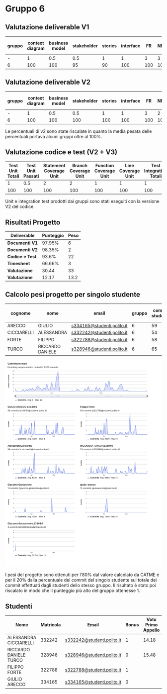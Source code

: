 # Gruppo 6

## Valutazione deliverable V1

| gruppo | context diagram | business model | stakeholder | stories | interface | FR | NFR | use cases diagram | use cases | scenario | Glossary | DeploymentDiagram | functionality | estimation doc | precisione valori estimation | valutazione |
| --- | --- | --- | --- | --- | --- | --- | --- | --- | --- | --- | --- | --- | --- | --- | --- | --- |
| - | 1 | 0.5 | 0.5 | 1 | 1 | 3 | 3 | 1 | 5 | 5 | 5 | 2 | 1 | 2 | 2 | 33 |
| 6 | 100 | 100 | 95 | 90 | 100 | 100 | 100 | 100 | 100 | 100 | 85 | 95 | 100 | 95 | 94.7 | 97.95 |


## Valutazione deliverable V2



| gruppo | context diagram | business model | stakeholder | stories | interface | FR | NFR | ACCESS RIGHTS | use cases diagram | use cases | scenario | Glossary | DeploymentDiagram | functionality | estimation | precisione valori estimation | valutazione |
| --- | --- | --- | --- | --- | --- | --- | --- | --- | --- | --- | --- | --- | --- | --- | --- | --- | --- |
| - | 1 | 0.5 | 0.5 | 1 | 1 | 3 | 2 | 1 | 1 | 5 | 5 | 5 | 2 | 1 | 2 | 2 | 33 |
| 6 | 100 | 100 | 100 | 100 | 100 | 100 | 100 | 100 | 100 | 100 | 100 | 100 | 80 | 100 | 100 | 89.63 | 99.69 |


Le percentuali di v2 sono state riscalate in quanto la media pesata delle percentuali portava alcuni gruppi oltre al 100%.

## Valutazione codice e test (V2 + V3)



| Test Unit Totali | Test Unit Passati | Statement Coverage Unit | Branch Coverage Unit | Function Coverage Unit | Line Coverage Unit | Test Integration Totali | Test Integration Falliti | Statement Coverage Integration | Branch Coverage Integration | Function Coverage Integration | Line Coverage Integration | Correttezza V2 | Correttezza V3 | valutazione |
| --- | --- | --- | --- | --- | --- | --- | --- | --- | --- | --- | --- | --- | --- | --- |
| 1 | 0.5 | 2 | 2 | 1 | 1 | 1 | 0.5 | 2 | 2 | 1 | 1 | 16 | 2 | 33 |
| 100 | 100 | 100 | 100 | 100 | 100 | 100 | 100 | 100 | 75 | 100 | 100 | 89.9159663865546 | 100 | 93.6 |


 Unit e integration test prodotti dai gruppi sono stati eseguiti con la versione V2 del codice.


## Risultati Progetto

| Deliverable | Punteggio | Peso |
| --- | --- | --- |
| **Documenti V1** | 97.95% | 6 |
| **Documenti V2** | 98.35% | 2 |
| **Codice e Test** | 93.6% | 22 |
| **Timesheet** | 66.66% | 3 |
| **Valutazione** | 30.44 | 33 |
| **Valutazione** | 12.17 | 13.2 |

## Calcolo pesi progetto per singolo studente

| cognome | nome | email | gruppo | commit studente | commit totali | commit sul totale | coefficiente catme | coefficiente pesato | coefficiente progetto |
| --- | --- | --- | --- | --- | --- | --- | --- | --- | --- |
| ARECCO | GIULIO | s334165@studenti.polito.it | 6 | 59 | 236 | 0.25 | 1.00 | 0.85 | 0.98 |
| CICCIARELLI | ALESSANDRA | s332242@studenti.polito.it | 6 | 54 | 236 | 0.23 | 1.00 | 0.85 | 0.98 |
| FORTE | FILIPPO | s322788@studenti.polito.it | 6 | 58 | 236 | 0.25 | 1.02 | 0.87 | 1.00 |
| TURCO | RICCARDO DANIELE | s328946@studenti.polito.it | 6 | 65 | 236 | 0.28 | 0.93 | 0.80 | 0.92 |

![Commit gruppo 06](./06.png)

 I pesi del progetto sono ottenuti per l'80% dal valore calcolato da CATME e per il 20% dalla percentuale dei commit del singolo studente sul totale dei commit effettuati dagli studenti dello stesso gruppo. Il risultato è stato poi riscalato in modo che il punteggio più alto del gruppo ottenesse 1.

## Studenti

| Nome | Matricola | Email | Bonus | Voto Primo Appello | Voto Progetto | Voto Finale |
| --- | --- | --- | --- | --- | --- | --- |
| ALESSANDRA CICCIARELLI | 332242 | s332242@studenti.polito.it | 1 | 14.18 | 11.90 | 27 |
| RICCARDO DANIELE TURCO | 328946 | s328946@studenti.polito.it | 0 | 15.48 | 11.24 | 27 |
| FILIPPO FORTE | 322788 | s322788@studenti.polito.it | 1 |  | 12.17 |  |
| GIULIO ARECCO | 334165 | s334165@studenti.polito.it | 0 |  | 11.96 |  |
